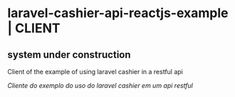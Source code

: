 # laravel-cashier-api-reactjs-example | CLIENT

## system under construction

Client of the example of using laravel cashier in a restful api

*Cliente do exemplo do uso do laravel cashier em um api restful*
